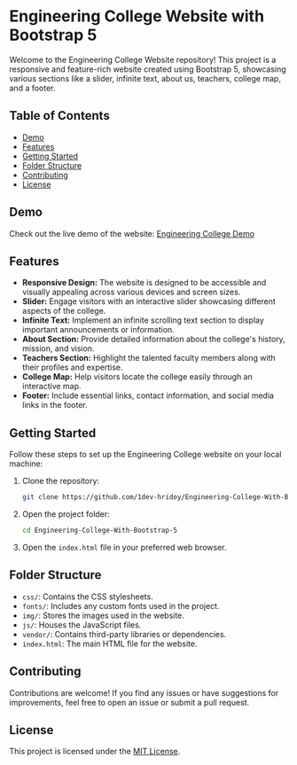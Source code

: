 # Engineering College Website with Bootstrap 5

Welcome to the Engineering College Website repository! This project is a responsive and feature-rich website created using Bootstrap 5, showcasing various sections like a slider, infinite text, about us, teachers, college map, and a footer. 

## Table of Contents
- [Demo](#demo)
- [Features](#features)
- [Getting Started](#getting-started)
- [Folder Structure](#folder-structure)
- [Contributing](#contributing)
- [License](#license)

## Demo
Check out the live demo of the website: [Engineering College Demo]([https://1dev-hridoy.github.io/Engineering-College-With-Bootstrap-5/](https://engineering-college-with-bootstrap-5.vercel.app/))

## Features
- **Responsive Design:** The website is designed to be accessible and visually appealing across various devices and screen sizes.
- **Slider:** Engage visitors with an interactive slider showcasing different aspects of the college.
- **Infinite Text:** Implement an infinite scrolling text section to display important announcements or information.
- **About Section:** Provide detailed information about the college's history, mission, and vision.
- **Teachers Section:** Highlight the talented faculty members along with their profiles and expertise.
- **College Map:** Help visitors locate the college easily through an interactive map.
- **Footer:** Include essential links, contact information, and social media links in the footer.

## Getting Started
Follow these steps to set up the Engineering College website on your local machine:

1. Clone the repository:
    ```bash
    git clone https://github.com/1dev-hridoy/Engineering-College-With-Bootstrap-5.git
    ```

2. Open the project folder:
    ```bash
    cd Engineering-College-With-Bootstrap-5
    ```

3. Open the `index.html` file in your preferred web browser.

## Folder Structure
- `css/`: Contains the CSS stylesheets.
- `fonts/`: Includes any custom fonts used in the project.
- `img/`: Stores the images used in the website.
- `js/`: Houses the JavaScript files.
- `vendor/`: Contains third-party libraries or dependencies.
- `index.html`: The main HTML file for the website.

## Contributing
Contributions are welcome! If you find any issues or have suggestions for improvements, feel free to open an issue or submit a pull request.

## License
This project is licensed under the [MIT License](LICENSE).

